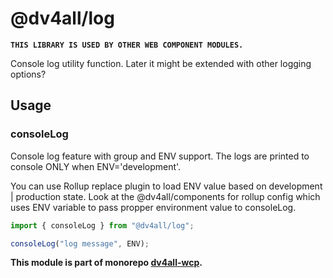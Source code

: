# @dv4all/log

**`THIS LIBRARY IS USED BY OTHER WEB COMPONENT MODULES.`**

Console log utility function. Later it might be extended with other logging options?

## Usage

### consoleLog

Console log feature with group and ENV support. The logs are printed to console ONLY when ENV='development'.

You can use Rollup replace plugin to load ENV value based on development | production state. Look at the @dv4all/components for rollup config which uses ENV variable to pass propper environment value to consoleLog.

```javascript
import { consoleLog } from "@dv4all/log";

consoleLog("log message", ENV);
```

**This module is part of monorepo [dv4all-wcp](https://github.com/dmijatovic/dv4all-wcp).**
